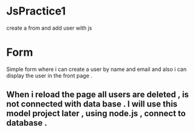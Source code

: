 # JsPractice1
create a from and add user with js 


# Form
Simple form where i can create a user by name and email and also i can display the user in the front page .

## When i reload the page all users are deleted ,  is not connected with data base . I will use this model project later , using node.js , connect to database .
